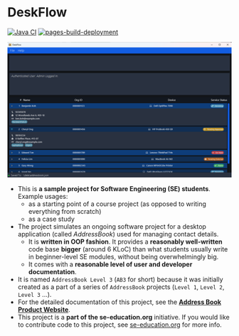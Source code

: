 # DeskFlow

[![Java CI](https://github.com/AY2425S2-CS2103T-T10-2/tp/actions/workflows/gradle.yml/badge.svg)](https://github.com/AY2425S2-CS2103T-T10-2/tp/actions/workflows/gradle.yml)
[![pages-build-deployment](https://github.com/AY2425S2-CS2103T-T10-2/tp/actions/workflows/pages/pages-build-deployment/badge.svg)](https://github.com/AY2425S2-CS2103T-T10-2/tp/actions/workflows/pages/pages-build-deployment)

![Ui](docs/images/Ui.png)

- This is **a sample project for Software Engineering (SE) students**.<br>
  Example usages:
  - as a starting point of a course project (as opposed to writing everything from scratch)
  - as a case study
- The project simulates an ongoing software project for a desktop application (called _AddressBook_) used for managing contact details.
  - It is **written in OOP fashion**. It provides a **reasonably well-written** code base **bigger** (around 6 KLoC) than what students usually write in beginner-level SE modules, without being overwhelmingly big.
  - It comes with a **reasonable level of user and developer documentation**.
- It is named `AddressBook Level 3` (`AB3` for short) because it was initially created as a part of a series of `AddressBook` projects (`Level 1`, `Level 2`, `Level 3` ...).
- For the detailed documentation of this project, see the **[Address Book Product Website](https://se-education.org/addressbook-level3)**.
- This project is a **part of the se-education.org** initiative. If you would like to contribute code to this project, see [se-education.org](https://se-education.org/#contributing-to-se-edu) for more info.
